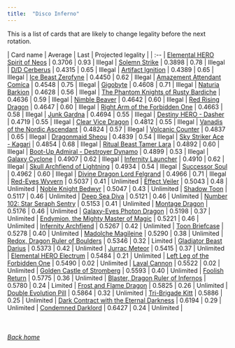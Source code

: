 ```yaml
---
title:  "Disco Inferno"
---
```


This is a list of cards that are likely to change legality before the next rotation.

| Card name | Average | Last | Projected legality |
| :-- |
[Elemental HERO Spirit of Neos](https://db.ygoprodeck.com/card/?search=Elemental%20HERO%20Spirit%20of%20Neos) | 0.3706 | 0.93 | Illegal |
[Solemn Strike](https://db.ygoprodeck.com/card/?search=Solemn%20Strike) | 0.3898 | 0.78 | Illegal |
[D/D Cerberus](https://db.ygoprodeck.com/card/?search=D/D%20Cerberus) | 0.4315 | 0.65 | Illegal |
[Artifact Ignition](https://db.ygoprodeck.com/card/?search=Artifact%20Ignition) | 0.4389 | 0.65 | Illegal |
[Ice Beast Zerofyne](https://db.ygoprodeck.com/card/?search=Ice%20Beast%20Zerofyne) | 0.4450 | 0.62 | Illegal |
[Amazement Attendant Comica](https://db.ygoprodeck.com/card/?search=Amazement%20Attendant%20Comica) | 0.4548 | 0.75 | Illegal |
[Gigobyte](https://db.ygoprodeck.com/card/?search=Gigobyte) | 0.4608 | 0.71 | Illegal |
[Naturia Barkion](https://db.ygoprodeck.com/card/?search=Naturia%20Barkion) | 0.4628 | 0.56 | Illegal |
[The Phantom Knights of Rusty Bardiche](https://db.ygoprodeck.com/card/?search=The%20Phantom%20Knights%20of%20Rusty%20Bardiche) | 0.4636 | 0.59 | Illegal |
[Nimble Beaver](https://db.ygoprodeck.com/card/?search=Nimble%20Beaver) | 0.4642 | 0.60 | Illegal |
[Red Rising Dragon](https://db.ygoprodeck.com/card/?search=Red%20Rising%20Dragon) | 0.4647 | 0.60 | Illegal |
[Right Arm of the Forbidden One](https://db.ygoprodeck.com/card/?search=Right%20Arm%20of%20the%20Forbidden%20One) | 0.4663 | 0.58 | Illegal |
[Junk Gardna](https://db.ygoprodeck.com/card/?search=Junk%20Gardna) | 0.4694 | 0.55 | Illegal |
[Destiny HERO - Dasher](https://db.ygoprodeck.com/card/?search=Destiny%20HERO%20-%20Dasher) | 0.4719 | 0.55 | Illegal |
[Clear Vice Dragon](https://db.ygoprodeck.com/card/?search=Clear%20Vice%20Dragon) | 0.4812 | 0.55 | Illegal |
[Vanadis of the Nordic Ascendant](https://db.ygoprodeck.com/card/?search=Vanadis%20of%20the%20Nordic%20Ascendant) | 0.4824 | 0.57 | Illegal |
[Volcanic Counter](https://db.ygoprodeck.com/card/?search=Volcanic%20Counter) | 0.4837 | 0.65 | Illegal |
[Dragonmaid Sheou](https://db.ygoprodeck.com/card/?search=Dragonmaid%20Sheou) | 0.4839 | 0.54 | Illegal |
[Sky Striker Ace - Kagari](https://db.ygoprodeck.com/card/?search=Sky%20Striker%20Ace%20-%20Kagari) | 0.4854 | 0.68 | Illegal |
[Ritual Beast Tamer Lara](https://db.ygoprodeck.com/card/?search=Ritual%20Beast%20Tamer%20Lara) | 0.4892 | 0.60 | Illegal |
[Boot-Up Admiral - Destroyer Dynamo](https://db.ygoprodeck.com/card/?search=Boot-Up%20Admiral%20-%20Destroyer%20Dynamo) | 0.4899 | 0.53 | Illegal |
[Galaxy Cyclone](https://db.ygoprodeck.com/card/?search=Galaxy%20Cyclone) | 0.4907 | 0.62 | Illegal |
[Infernity Launcher](https://db.ygoprodeck.com/card/?search=Infernity%20Launcher) | 0.4910 | 0.62 | Illegal |
[Skull Archfiend of Lightning](https://db.ygoprodeck.com/card/?search=Skull%20Archfiend%20of%20Lightning) | 0.4934 | 0.54 | Illegal |
[Successor Soul](https://db.ygoprodeck.com/card/?search=Successor%20Soul) | 0.4962 | 0.60 | Illegal |
[Divine Dragon Lord Felgrand](https://db.ygoprodeck.com/card/?search=Divine%20Dragon%20Lord%20Felgrand) | 0.4966 | 0.71 | Illegal |
[Red-Eyes Wyvern](https://db.ygoprodeck.com/card/?search=Red-Eyes%20Wyvern) | 0.5037 | 0.41 | Unlimited |
[Effect Veiler](https://db.ygoprodeck.com/card/?search=Effect%20Veiler) | 0.5043 | 0.48 | Unlimited |
[Noble Knight Bedwyr](https://db.ygoprodeck.com/card/?search=Noble%20Knight%20Bedwyr) | 0.5047 | 0.43 | Unlimited |
[Shadow Toon](https://db.ygoprodeck.com/card/?search=Shadow%20Toon) | 0.5117 | 0.46 | Unlimited |
[Deep Sea Diva](https://db.ygoprodeck.com/card/?search=Deep%20Sea%20Diva) | 0.5121 | 0.46 | Unlimited |
[Number 102: Star Seraph Sentry](https://db.ygoprodeck.com/card/?search=Number%20102:%20Star%20Seraph%20Sentry) | 0.5153 | 0.41 | Unlimited |
[Montage Dragon](https://db.ygoprodeck.com/card/?search=Montage%20Dragon) | 0.5176 | 0.46 | Unlimited |
[Galaxy-Eyes Photon Dragon](https://db.ygoprodeck.com/card/?search=Galaxy-Eyes%20Photon%20Dragon) | 0.5198 | 0.37 | Unlimited |
[Endymion, the Mighty Master of Magic](https://db.ygoprodeck.com/card/?search=Endymion,%20the%20Mighty%20Master%20of%20Magic) | 0.5221 | 0.46 | Unlimited |
[Infernity Archfiend](https://db.ygoprodeck.com/card/?search=Infernity%20Archfiend) | 0.5267 | 0.42 | Unlimited |
[Toon Briefcase](https://db.ygoprodeck.com/card/?search=Toon%20Briefcase) | 0.5278 | 0.40 | Unlimited |
[Madolche Magileine](https://db.ygoprodeck.com/card/?search=Madolche%20Magileine) | 0.5290 | 0.38 | Unlimited |
[Redox, Dragon Ruler of Boulders](https://db.ygoprodeck.com/card/?search=Redox,%20Dragon%20Ruler%20of%20Boulders) | 0.5346 | 0.32 | Limited |
[Gladiator Beast Darius](https://db.ygoprodeck.com/card/?search=Gladiator%20Beast%20Darius) | 0.5373 | 0.42 | Unlimited |
[Jurrac Meteor](https://db.ygoprodeck.com/card/?search=Jurrac%20Meteor) | 0.5415 | 0.37 | Unlimited |
[Elemental HERO Electrum](https://db.ygoprodeck.com/card/?search=Elemental%20HERO%20Electrum) | 0.5484 | 0.21 | Unlimited |
[Left Leg of the Forbidden One](https://db.ygoprodeck.com/card/?search=Left%20Leg%20of%20the%20Forbidden%20One) | 0.5490 | 0.02 | Unlimited |
[Laval Cannon](https://db.ygoprodeck.com/card/?search=Laval%20Cannon) | 0.5522 | 0.02 | Unlimited |
[Golden Castle of Stromberg](https://db.ygoprodeck.com/card/?search=Golden%20Castle%20of%20Stromberg) | 0.5593 | 0.40 | Unlimited |
[Foolish Return](https://db.ygoprodeck.com/card/?search=Foolish%20Return) | 0.5775 | 0.36 | Unlimited |
[Blaster, Dragon Ruler of Infernos](https://db.ygoprodeck.com/card/?search=Blaster,%20Dragon%20Ruler%20of%20Infernos) | 0.5780 | 0.24 | Limited |
[Frost and Flame Dragon](https://db.ygoprodeck.com/card/?search=Frost%20and%20Flame%20Dragon) | 0.5825 | 0.26 | Unlimited |
[Double Evolution Pill](https://db.ygoprodeck.com/card/?search=Double%20Evolution%20Pill) | 0.5864 | 0.32 | Unlimited |
[Tri-Brigade Kitt](https://db.ygoprodeck.com/card/?search=Tri-Brigade%20Kitt) | 0.5886 | 0.25 | Unlimited |
[Dark Contract with the Eternal Darkness](https://db.ygoprodeck.com/card/?search=Dark%20Contract%20with%20the%20Eternal%20Darkness) | 0.6194 | 0.29 | Unlimited |
[Condemned Darklord](https://db.ygoprodeck.com/card/?search=Condemned%20Darklord) | 0.6427 | 0.24 | Unlimited |

<br>

###### [Back home](index)